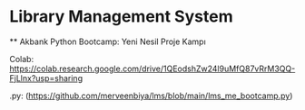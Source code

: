 # Library Management System 
** Akbank Python Bootcamp: Yeni Nesil Proje Kampı <br/>

Colab: https://colab.research.google.com/drive/1QEodshZw24l9uMfQ87vRrM3QQ-FjLlnx?usp=sharing <br/>

.py: (https://github.com/merveenbiya/lms/blob/main/lms_me_bootcamp.py)
